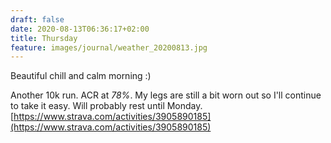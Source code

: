 ```yaml
---
draft: false
date: 2020-08-13T06:36:17+02:00
title: Thursday
feature: images/journal/weather_20200813.jpg
---
```


Beautiful chill and calm morning :)

Another 10k run. ACR at *78%*. My legs are still a bit worn out so I'll continue to take it easy. Will probably rest until Monday.
[https://www.strava.com/activities/3905890185](https://www.strava.com/activities/3905890185)
